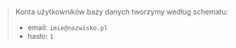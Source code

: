 > Konta użytkowników bazy danych tworzymy według schematu:
> - email: `imie@nazwisko.pl`
> - hasło: `1`